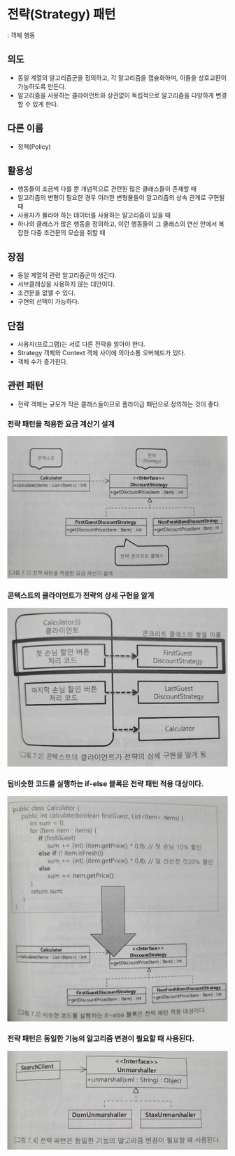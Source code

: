 # 전략(Strategy) 패턴
: 객체 행동

## 의도
- 동일 계열의 알고리즘군을 정의하고, 각 알고리즘을 캡슐화하며, 이들을 상호교환이 가능하도록 만든다.
- 알고리즘을 사용하는 클라이언트와 상관없이 독립적으로 알고리즘을 다양하게 변경할 수 있게 한다.

## 다른 이름
- 정책(Policy)

## 활용성
- 행동들이 조금씩 다를 뿐 개념적으로 관련된 많은 클래스들이 존재할 때
- 알고리즘의 변형이 필요한 경우 이러한 변형물들이 알고리즘의 상속 관계로 구현될 때
- 사용자가 몰라야 하는 데이터를 사용하는 알고리즘이 있을 때
- 하나의 클래스가 많은 행동을 정의하고, 이런 행동들이 그 클래스의 연산 안에서 복잡한 다중 조건문의 모습을 취할 때

## 장점
- 동일 계열의 관련 알고리즘군이 생긴다.
- 서브클래싱을 사용하지 않는 대안이다.
- 조건문을 없앨 수 있다.
- 구현의 선택이 가능하다.

## 단점
- 사용자(프로그램)는 서로 다른 전략을 알아야 한다.
- Strategy 객체와 Context 객체 사이에 의아소통 오버헤드가 있다.
- 객체 수가 증가한다.

## 관련 패턴
- 전략 객체는 규모가 작은 클래스들이므로 플라이급 패턴으로 정의하는 것이 좋다.

### 전략 패턴을 적용한 요금 계산기 설계
![](resources/strategy/img1.jpg)

### 콘텍스트의 클라이언트가 전략의 상세 구현을 알게 
![](resources/strategy/img2.jpg)

### 됨비슷한 코드를 실행하는 if-else 블록은 전략 패턴 적용 대상이다.
![](resources/strategy/img3.jpg)

### 전략 패턴은 동일한 기능의 알고리즘 변경이 필요할 때 사용된다.
![](resources/strategy/img4.jpg)
